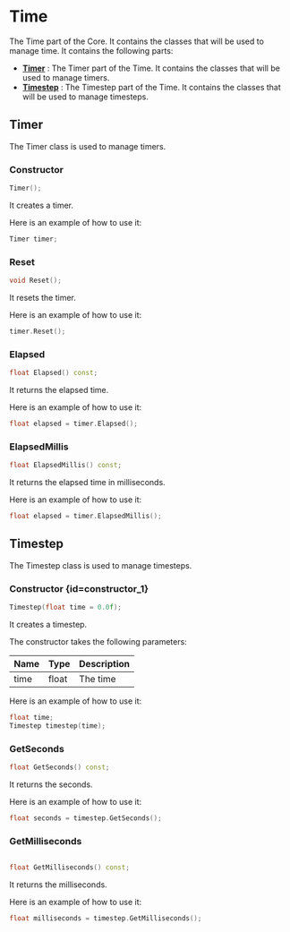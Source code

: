 # Time

The Time part of the Core. It contains the classes that will be used to manage time.
It contains the following parts:

- [**Timer**](#timer) : The Timer part of the Time. It contains the classes that will be used to manage timers.
- [**Timestep**](#timestep) : The Timestep part of the Time. It contains the classes that will be used to manage timesteps.

## Timer

The Timer class is used to manage timers.

### Constructor

```c++
Timer();
```

It creates a timer.

Here is an example of how to use it:

```c++
Timer timer;
```

### Reset

```c++
void Reset();
```

It resets the timer.

Here is an example of how to use it:

```c++
timer.Reset();
```

### Elapsed

```c++
float Elapsed() const;
```

It returns the elapsed time.

Here is an example of how to use it:

```c++
float elapsed = timer.Elapsed();
```

### ElapsedMillis

```c++
float ElapsedMillis() const;
```

It returns the elapsed time in milliseconds.

Here is an example of how to use it:

```c++
float elapsed = timer.ElapsedMillis();
```

## Timestep

The Timestep class is used to manage timesteps.

### Constructor {id=constructor_1}

```c++
Timestep(float time = 0.0f);
```

It creates a timestep.

The constructor takes the following parameters:

| Name | Type | Description |
|------|------|-------------|
| time | float | The time |

Here is an example of how to use it:

```c++
float time;
Timestep timestep(time);
```

### GetSeconds

```c++
float GetSeconds() const;
```

It returns the seconds.

Here is an example of how to use it:

```c++
float seconds = timestep.GetSeconds();
```

### GetMilliseconds

```c++

float GetMilliseconds() const;
```

It returns the milliseconds.

Here is an example of how to use it:

```c++
float milliseconds = timestep.GetMilliseconds();
```

